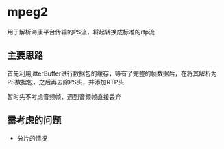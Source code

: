 # mpeg2
用于解析海康平台传输的PS流，将起转换成标准的rtp流

## 主要思路
首先利用jitterBuffer进行数据包的缓存，等有了完整的帧数据后，在将其解析为PS数据包，之后再去除PS头，并添加RTP头

暂时先不考虑音频帧，遇到音频帧直接丢弃

## 需考虑的问题
* 分片的情况
